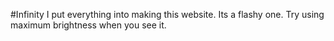 #Infinity
I put everything into making this website. Its a flashy one. Try using maximum brightness when you see it.